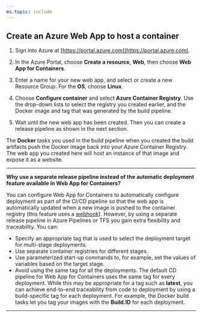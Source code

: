 ```yaml
---
ms.topic: include
---
```


## Create an Azure Web App to host a container

1. Sign into Azure at [https://portal.azure.com](https://portal.azure.com).

1. In the Azure Portal, choose **Create a resource**, **Web**, then choose **Web App for Containers**.    

1. Enter a name for your new web app, and select or create a new Resource Group. For the **OS**, choose **Linux**.

1. Choose **Configure container** and select **Azure Container Registry**.
   Use the drop-down lists to select the registry you created earlier, and the
   Docker image and tag that was generated by the build pipeline.

1. Wait until the new web app has been created. Then you can create a release pipeline as shown in the next section.

The **Docker** tasks you used in the build pipeline when you created the
build artifacts push the Docker image back into your Azure Container Registry.
The web app you created here will host an instance of that image and expose it as a website.

*****

**Why use a separate release pipeline instead of the automatic deployment feature available in Web App for Containers?**

You can configure Web App for Containers to automatically configure deployment as part of the
CI/CD pipeline so that the web app is automatically updated when a new image is pushed to the container
registry (this feature uses a [webhook](/azure/container-registry/container-registry-webhook)).
However, by using a separate release pipeline in Azure Pipelines or TFS you gain extra flexibility and traceability. You can:

* Specify an appropriate tag that is used to select the deployment target for multi-stage deployments.
* Use separate container registries for different stages.
* Use parameterized start-up commands to, for example, set the values of variables based on the target stage.
* Avoid using the same tag for all the deployments. The default CD pipeline for Web App for Containers
  uses the same tag for every deployment. While this may be appropriate for a tag such as **latest**,
  you can achieve end-to-end traceability from code to deployment by using a build-specific tag for each deployment.
  For example, the Docker build tasks let you tag your images with the **Build.ID** for each deployment.

*****
